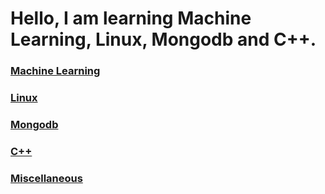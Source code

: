 # Hello, I am learning Machine Learning, Linux, Mongodb and C++.


### [Machine Learning](http://suyulu.github.io/MachineLearning)


### [Linux](http://suyulu.github.io/linux)


### [Mongodb](http://suyulu.github.io/mongodb)


### [C++](http://suyulu.github.io/cpp)

### [Miscellaneous](http://suyulu.github.io/misc)
